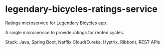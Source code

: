 # legendary-bicycles-ratings-service
Ratings microservice for Legendary Bicycles app.

A single microservice to provide ratings for rented cycles.

Stack:
Java, Spring Boot, Netflix Cloud(Eureka, Hystrix, Ribbon), REST APIs
